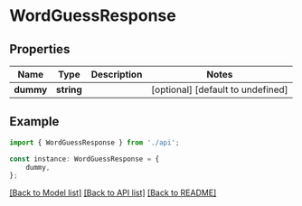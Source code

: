 # WordGuessResponse


## Properties

Name | Type | Description | Notes
------------ | ------------- | ------------- | -------------
**dummy** | **string** |  | [optional] [default to undefined]

## Example

```typescript
import { WordGuessResponse } from './api';

const instance: WordGuessResponse = {
    dummy,
};
```

[[Back to Model list]](../README.md#documentation-for-models) [[Back to API list]](../README.md#documentation-for-api-endpoints) [[Back to README]](../README.md)
